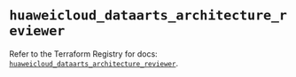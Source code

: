 # `huaweicloud_dataarts_architecture_reviewer`

Refer to the Terraform Registry for docs: [`huaweicloud_dataarts_architecture_reviewer`](https://registry.terraform.io/providers/huaweicloud/huaweicloud/1.71.1/docs/resources/dataarts_architecture_reviewer).
